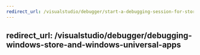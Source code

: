 ```yaml
---
redirect_url: /visualstudio/debugger/start-a-debugging-session-for-store-apps-in-visual-studio-javascript
---
```

redirect_url: /visualstudio/debugger/debugging-windows-store-and-windows-universal-apps
---